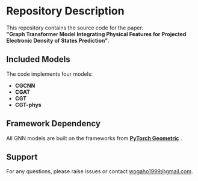 # Repository Description  

This repository contains the source code for the paper:  
​**​"Graph Transformer Model Integrating Physical Features for Projected Electronic Density of States Prediction"​**.  

## Included Models  
The code implements four models:  
- ​**CGCNN**​  
- ​**CGAT**​  
- ​**CGT**​  
- ​**CGT-phys**​  

## Framework Dependency  
All GNN models are built on the ​frameworks from **​[PyTorch Geometric](https://github.com/pyg-team/pytorch_geometric)​**​ .  

## Support  
For any questions, please raise issues or contact wogaho1999@gmail.com.
